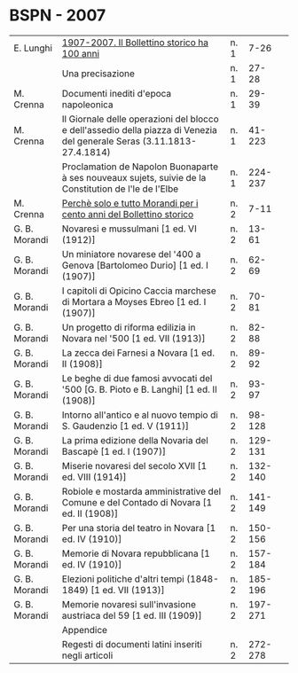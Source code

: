 # BSPN - 2007

<table>
    <tr>
        <td>E. Lunghi</td>
        <td><a href="http://www.ssno.it/2007_Lunghi_100anni.pdf" target="_blank">1907-2007. Il Bollettino storico ha 100
            anni</a></td>
        <td>n. 1</td>
        <td>7-26</td>
        <td></td>
    </tr>
    <tr>
        <td></td>
        <td>Una precisazione</td>
        <td>n. 1</td>
        <td>27-28</td>
        <td></td>
    </tr>
    <tr>
        <td>M. Crenna</td>
        <td>Documenti inediti d'epoca napoleonica</td>
        <td>n. 1</td>
        <td>29-39</td>
        <td></td>
    </tr>
    <tr>
        <td>M. Crenna</td>
        <td>Il Giornale delle operazioni del blocco e dell'assedio della piazza di Venezia del generale Seras
            (3.11.1813-27.4.1814)
        </td>
        <td>n. 1</td>
        <td>41-223</td>
        <td></td>
    </tr>
    <tr>
        <td></td>
        <td>Proclamation de Napolon Buonaparte à ses nouveaux sujets, suivie de la Constitution de l'le de l'Elbe
        </td>
        <td>n. 1</td>
        <td>224-237</td>
        <td></td>
    </tr>
    <tr>
        <td>M. Crenna</td>
        <td><a href="http://www.ssno.it/BSPNo/bspn_2007-2.html">Perchè solo e tutto Morandi per i cento anni del
            Bollettino storico</a></td>
        <td>n. 2</td>
        <td>7-11</td>
        <td></td>
    </tr>
    <tr>
        <td>G. B. Morandi</td>
        <td>Novaresi e mussulmani [1 ed. VI (1912)]</td>
        <td>n. 2</td>
        <td>13-61</td>
        <td></td>
    </tr>
    <tr>
        <td>G. B. Morandi</td>
        <td>Un miniatore novarese del '400 a Genova [Bartolomeo Durio] [1 ed. I (1907)]</td>
        <td>n. 2</td>
        <td>62-69</td>
        <td></td>
    </tr>
    <tr>
        <td>G. B. Morandi</td>
        <td>I capitoli di Opicino Caccia marchese di Mortara a Moyses Ebreo [1 ed. I (1907)]</td>
        <td>n. 2</td>
        <td>70-81</td>
        <td></td>
    </tr>
    <tr>
        <td>G. B. Morandi</td>
        <td>Un progetto di riforma edilizia in Novara nel '500 [1 ed. VII (1913)]</td>
        <td>n. 2</td>
        <td>82-88</td>
        <td></td>
    </tr>
    <tr>
        <td>G. B. Morandi</td>
        <td>La zecca dei Farnesi a Novara [1 ed. II (1908)]</td>
        <td>n. 2</td>
        <td>89-92</td>
        <td></td>
    </tr>
    <tr>
        <td>G. B. Morandi</td>
        <td>Le beghe di due famosi avvocati del '500 [G. B. Pioto e B. Langhi] [1 ed. II (1908)]
        </td>
        <td>n. 2</td>
        <td>93-97</td>
        <td></td>
    </tr>
    <tr>
        <td>G. B. Morandi</td>
        <td>Intorno all'antico e al nuovo tempio di S. Gaudenzio [1 ed. V (1911)]</td>
        <td>n. 2</td>
        <td>98-128</td>
        <td></td>
    </tr>
    <tr>
        <td>G. B. Morandi</td>
        <td>La prima edizione della Novaria del Bascapè [1 ed. I (1907)]</td>
        <td>n. 2</td>
        <td>129-131</td>
        <td></td>
    </tr>
    <tr>
        <td>G. B. Morandi</td>
        <td>Miserie novaresi del secolo XVII [1 ed. VIII (1914)]</td>
        <td>n. 2</td>
        <td>132-140</td>
        <td></td>
    </tr>
    <tr>
        <td>G. B. Morandi</td>
        <td>Robiole e mostarda amministrative del Comune e del Contado di Novara [1 ed. II (1908)]
        </td>
        <td>n. 2</td>
        <td>141-149</td>
        <td></td>
    </tr>
    <tr>
        <td>G. B. Morandi</td>
        <td>Per una storia del teatro in Novara [1 ed. IV (1910)]</td>
        <td>n. 2</td>
        <td>150-156</td>
        <td></td>
    </tr>
    <tr>
        <td>G. B. Morandi</td>
        <td>Memorie di Novara repubblicana [1 ed. IV (1910)]</td>
        <td>n. 2</td>
        <td>157-184</td>
        <td></td>
    </tr>
    <tr>
        <td>G. B. Morandi</td>
        <td>Elezioni politiche d'altri tempi (1848-1849) [1 ed. VII (1913)]</td>
        <td>n. 2</td>
        <td>185-196</td>
        <td></td>
    </tr>
    <tr>
        <td>G. B. Morandi</td>
        <td>Memorie novaresi sull'invasione austriaca del 59 [1 ed. III (1909)]</td>
        <td>n. 2</td>
        <td>197-271</td>
        <td></td>
    </tr>
    <tr>
        <td></td>
        <td>Appendice</td>
        <td></td>
        <td></td>
        <td></td>
    </tr>
    <tr>
        <td></td>
        <td>Regesti di documenti latini inseriti negli articoli</td>
        <td>n. 2</td>
        <td>272-278</td>
        <td></td>
    </tr>
</table>